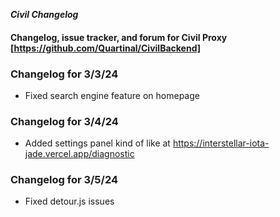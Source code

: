 ***Civil Changelog***

#### Changelog, issue tracker, and forum for Civil Proxy [https://github.com/Quartinal/CivilBackend]

### **Changelog for 3/3/24**

- Fixed search engine feature on homepage

### **Changelog for 3/4/24**

- Added settings panel kind of like at https://interstellar-iota-jade.vercel.app/diagnostic

### **Changelog for 3/5/24**

- Fixed detour.js issues
